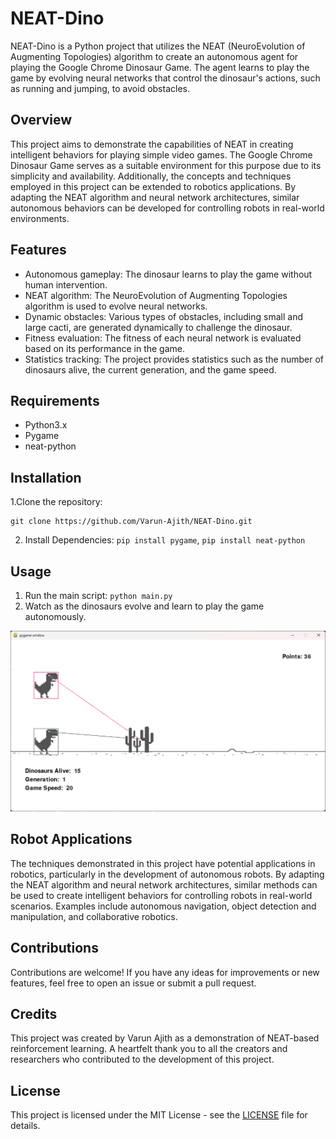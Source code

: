 # NEAT-Dino
NEAT-Dino is a Python project that utilizes the NEAT (NeuroEvolution of Augmenting Topologies) algorithm to create an autonomous agent for playing the Google Chrome Dinosaur Game. The agent learns to play the game by evolving neural networks that control the dinosaur's actions, such as running and jumping, to avoid obstacles.

## Overview
This project aims to demonstrate the capabilities of NEAT in creating intelligent behaviors for playing simple video games. The Google Chrome Dinosaur Game serves as a suitable environment for this purpose due to its simplicity and availability.
Additionally, the concepts and techniques employed in this project can be extended to robotics applications. By adapting the NEAT algorithm and neural network architectures, similar autonomous behaviors can be developed for controlling robots in real-world environments.

## Features
- Autonomous gameplay: The dinosaur learns to play the game without human intervention.
- NEAT algorithm: The NeuroEvolution of Augmenting Topologies algorithm is used to evolve neural networks.
- Dynamic obstacles: Various types of obstacles, including small and large cacti, are generated dynamically to challenge the dinosaur.
- Fitness evaluation: The fitness of each neural network is evaluated based on its performance in the game.
- Statistics tracking: The project provides statistics such as the number of dinosaurs alive, the current generation, and the game speed.

## Requirements
- Python3.x
- Pygame
- neat-python

## Installation
1.Clone the repository: 
```
git clone https://github.com/Varun-Ajith/NEAT-Dino.git
```
2. Install Dependencies: `pip install pygame`,
   `pip install neat-python`
## Usage
1. Run the main script: `python main.py`
2. Watch as the dinosaurs evolve and learn to play the game autonomously.

![Snipett of the automatic dino game](Example.png)

## Robot Applications
The techniques demonstrated in this project have potential applications in robotics, particularly in the development of autonomous robots. By adapting the NEAT algorithm and neural network architectures, similar methods can be used to create intelligent behaviors for controlling robots in real-world scenarios. Examples include autonomous navigation, object detection and manipulation, and collaborative robotics.

## Contributions
Contributions are welcome! If you have any ideas for improvements or new features, feel free to open an issue or submit a pull request.

## Credits

This project was created by Varun Ajith as a demonstration of NEAT-based reinforcement learning.
A heartfelt thank you to all the creators and researchers who contributed to the development of this project.

## License
This project is licensed under the MIT License - see the [LICENSE](LICENSE) file for details.
